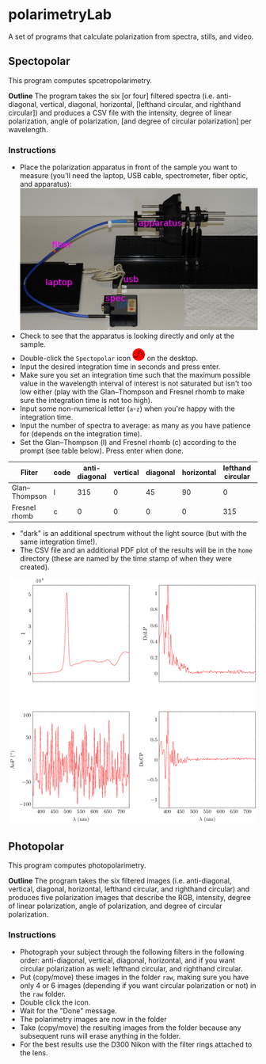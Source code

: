 # polarimetryLab

A set of programs that calculate polarization from spectra, stills, and video.

## Spectopolar
This program computes spcetropolarimetry.

**Outline** The program takes the six [or four] filtered spectra (i.e. anti-diagonal, vertical, diagonal, horizontal, [lefthand circular, and righthand circular]) and produces a CSV file with the intensity, degree of linear polarization, angle of polarization, [and degree of circular polarization] per wavelength.

### Instructions
* Place the polarization apparatus in front of the sample you want to measure (you'll need the laptop, USB cable, spectrometer, fiber optic, and apparatus):
![](images/sideview.JPG?raw=true)
* Check to see that the apparatus is looking directly and only at the sample.
* Double-click the `Spectopolar` icon <img src="src/icon.png" width="25" height="25"> on the desktop.
* Input the desired integration time in seconds and press enter.
* Make sure you set an integration time such that the maximum possible value in the wavelength interval of interest is not saturated but isn't too low either (play with the Glan–Thompson and Fresnel rhomb to make sure the integration time is not too high). 
* Input some non-numerical letter (`a`-`z`) when you're happy with the integration time.
* Input the number of spectra to average: as many as you have patience for (depends on the integration time).
* Set the Glan–Thompson (l) and Fresnel rhomb (c) according to the prompt (see table below). Press enter when done. 

Fliter       |code|anti-diagonal|vertical|diagonal|horizontal|lefthand circular|righthand circular
---          |--- |---          |---     |---     |---       |---              |---               
Glan–Thompson|l   |315          |0       |45      |90        |0                |0
Fresnel rhomb|c   |0            |0       |0       |0         |315              |45

* "dark" is an additional spectrum without the light source (but with the same integration time!). 
* The CSV file and an additional PDF plot of the results will be in the `home` directory (these are named by the time stamp of when they were created).

![](src/example.png?raw=true)

## Photopolar
This program computes photopolarimetry.

**Outline** The program takes the six filtered images (i.e. anti-diagonal, vertical, diagonal, horizontal, lefthand circular, and righthand circular) and produces five polarization images that describe the RGB, intensity, degree of linear polarization, angle of polarization, and degree of circular polarization. 

### Instructions
* Photograph your subject through the following filters in the following order: anti-diagonal, vertical, diagonal, horizontal, and if you want circular polarization as well: lefthand circular, and righthand circular. 
* Put (copy/move) these images in the folder `raw`, making sure you have only 4 or 6 images (depending if you want circular polarization or not) in the `raw` folder.
* Double click the icon.
* Wait for the "Done" message.
* The polarimetry images are now in the folder 
* Take (copy/move) the resulting images from the folder because any subsequent runs will erase anything in the folder.  
* For the best results use the D300 Nikon with the filter rings attached to the lens. 

